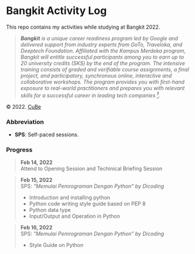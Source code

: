 # Bangkit Activity Log
This repo contains my activities while studying at Bangkit 2022.

> ***Bangkit** is a unique career readiness program led by Google and delivered support from industry experts from GoTo, Traveloka, and Deeptech Foundation. Affiliated with the Kampus Merdeka program, Bangkit will entitle successful participants among you to earn up to 20 university credits (SKS) by the end of the program. The intensive training consists of graded and verifiable course assignments, a final project, and participatory, synchronous online, interactive and collaborative workshops. The program provides you with first-hand exposure to real-world practitioners and prepares you with relevant skills for a successful career in leading tech companies [<sup>1</sup>](https://docs.google.com/document/d/1tPmbupsdIWgxGytBSwH3ZUmCfdIaSsBq8ZCmL47l_d0/preview?pru=AAABfxotgks*sK9Lo88cZxfT4kPNbscbYw#heading=h.ajhjo6miqvhw).*

© 2022. [CuBe](https://github.com/syauqi-a/)

### Abbreviation
- **SPS**: Self-paced sessions.

### Progress
> **Feb 14, 2022**\
> Attend to Opening Session and Techinical Briefing Session

> **Feb 15, 2022**\
> SPS: *"Memulai Pemrograman Dengan Python" by Dicoding*
> - Introduction and installing python
> - Python code writing style guide based on PEP 8
> - Python data type
> - Input/Output and Operation in Python

> **Feb 16, 2022**\
> SPS: *"Memulai Pemrograman Dengan Python" by Dicoding*
> - Style Guide on Python
